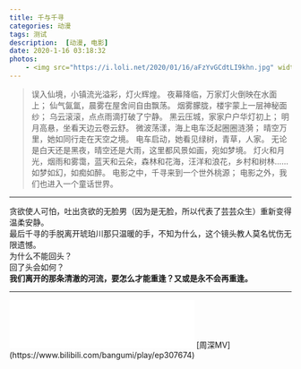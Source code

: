 ```yaml
---
title: 千与千寻
categories: 动漫
tags: 测试
description:  [动漫, 电影]
date: 2020-1-16 03:18:32
photos:
    - <img src="https://i.loli.net/2020/01/16/aFzYvGCdtLI9khn.jpg" width = 30% height = 30% />
---
```


> 误入仙境，小镇流光溢彩，灯火辉煌。 夜幕降临，万家灯火倒映在水面上； 仙气氤氲，晨雾在屋舍间自由飘荡。 烟雾朦胧，楼宇蒙上一层神秘面纱； 乌云滚滚，点点雨滴打破了宁静。 黑云压城，家家户户华灯初上； 明月高悬，坐看天边云卷云舒。 微波荡漾，海上电车泛起圈圈涟漪； 晴空万里，她如同行走在天空之境。 电车启动，她看见绿树，青草，人家。 无论是白天还是黑夜，晴空还是大雨，这里都风景如画，宛如梦境。 灯火和月光，烟雨和雾霭，蓝天和云朵，森林和花海，汪洋和浪花，乡村和树林……如梦如幻，如痴如醉。 电影之中，千寻来到一个世外桃源； 电影之外，我们也进入一个童话世界。

***

<!--more-->

贪欲使人可怕，吐出贪欲的无脸男（因为是无脸，所以代表了芸芸众生）重新变得温柔安静。  
最后千寻的手脱离开琥珀川那只温暖的手，不知为什么，这个镜头教人莫名忧伤无限遗憾。  
为什么不能回头？  
回了头会如何？  
**我们离开的那条清澈的河流，要怎么才能重逢？又或是永不会再重逢。**

***

<iframe frameborder="no" border="0" marginwidth="0" marginheight="0" width="330" height="86" src="//music.163.com/outchain/player?type=2&id=1371939273&auto=1&height=66"></iframe>
[周深MV](https://www.bilibili.com/bangumi/play/ep307674)





